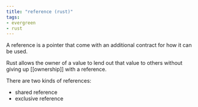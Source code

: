 ```yaml
---
title: "reference (rust)"
tags:
- evergreen
- rust
---
```


A reference is a pointer that come with an additional contract for how it can be used.

Rust allows the owner of a value to lend out that value to others without giving up [[ownership]] with a reference.

There are two kinds of references:

- shared reference 
- exclusive reference 